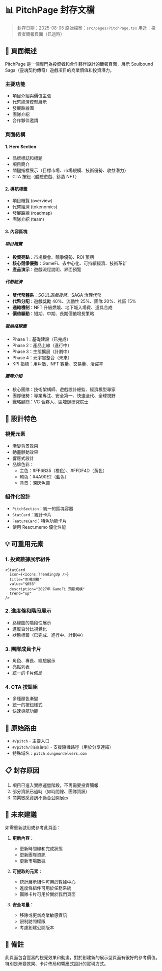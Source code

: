 # 📊 PitchPage 封存文檔

> 封存日期：2025-08-05
> 原始檔案：`src/pages/PitchPage.tsx`
> 用途：投資者簡報頁面（已過時）

## 📝 頁面概述

PitchPage 是一個專門為投資者和合作夥伴設計的簡報頁面，展示 Soulbound Saga（靈魂契約傳奇）遊戲項目的商業價值和投資潛力。

### 主要功能
- 項目介紹與價值主張
- 代幣經濟模型展示
- 發展路線圖
- 團隊介紹
- 合作夥伴邀請

### 頁面結構

#### 1. **Hero Section**
- 品牌標誌和標題
- 項目簡介
- 關鍵指標展示（目標市場、市場規模、技術優勢、收益潛力）
- CTA 按鈕（體驗遊戲、鑄造 NFT）

#### 2. **導航標籤**
- 項目概覽 (overview)
- 代幣經濟 (tokenomics)
- 發展路線 (roadmap)
- 團隊介紹 (team)

#### 3. **內容區塊**

##### 項目概覽
- **投資亮點**：市場機會、競爭優勢、ROI 預期
- **核心競爭優勢**：GameFi、去中心化、可持續經濟、技術革新
- **產品演示**：遊戲流程說明、界面預覽

##### 代幣經濟
- **雙代幣體系**：$SOUL 遊戲貨幣、$SAGA 治理代幣
- **代幣分配**：遊戲獎勵 40%、流動性 25%、團隊 20%、社區 15%
- **通縮機制**：NFT 升級燃燒、地下城入場費、道具合成
- **價值驅動**：短期、中期、長期價值增長策略

##### 發展路線圖
- Phase 1：基礎建設（已完成）
- Phase 2：產品上線（進行中）
- Phase 3：生態擴展（計劃中）
- Phase 4：元宇宙整合（未來）
- KPI 指標：用戶數、NFT 數量、交易量、活躍率

##### 團隊介紹
- 核心團隊：技術架構師、遊戲設計總監、經濟模型專家
- 團隊優勢：專業專注、安全第一、快速迭代、全球視野
- 戰略顧問：VC 合夥人、區塊鏈研究院士

## 🎨 設計特色

### 視覺元素
- 漸變背景效果
- 動畫脈動效果
- 響應式設計
- 品牌色彩：
  - 主色：#FF6B35（橙色）、#FFDF4D（黃色）
  - 輔色：#4A90E2（藍色）
  - 背景：深灰色調

### 組件化設計
- `PitchSection`：統一的區塊容器
- `StatCard`：統計卡片
- `FeatureCard`：特色功能卡片
- 使用 React.memo 優化性能

## 💡 可重用元素

### 1. **投資數據展示組件**
```tsx
<StatCard 
  icon={<Icons.TrendingUp />}
  title="市場規模"
  value="$65B"
  description="2027年 GameFi 預期規模"
  trend="up"
/>
```

### 2. **進度條和階段展示**
- 路線圖的階段性展示
- 進度百分比視覺化
- 狀態標籤（已完成、進行中、計劃中）

### 3. **團隊成員卡片**
- 角色、專長、經驗展示
- 亮點列表
- 統一的卡片佈局

### 4. **CTA 按鈕組**
- 多種顏色漸變
- 統一的按鈕樣式
- 快速導航功能

## 🔗 原始路由

- `#/pitch` - 主要入口
- `#/pitch/[任意路徑]` - 支援隨機路徑（用於分享連結）
- 特殊域名：`pitch.dungeondelvers.com`

## 📋 封存原因

1. 項目已進入實際運營階段，不再需要投資簡報
2. 部分資訊已過時（如時間線、團隊資訊）
3. 商業敏感資訊不適合公開展示

## 🚀 未來建議

如需重新啟用或參考此頁面：

1. **更新內容**：
   - 更新時間線和完成狀態
   - 更新團隊資訊
   - 更新市場數據

2. **可提取的元素**：
   - 統計展示組件可用於數據中心
   - 進度條組件可用於任務系統
   - 團隊卡片可用於關於我們頁面

3. **安全考量**：
   - 移除或更新商業敏感資訊
   - 限制訪問權限
   - 考慮創建公開版本

## 📌 備註

此頁面包含豐富的視覺效果和動畫，對於創建新的展示型頁面有很好的參考價值。特別是漸變效果、卡片佈局和響應式設計的實現方式。